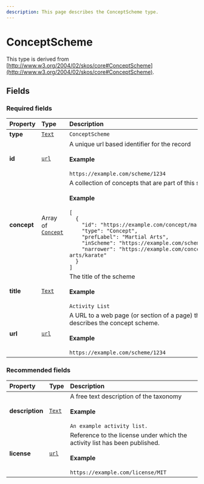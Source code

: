 ```yaml
---
description: This page describes the ConceptScheme type.
---
```


# ConceptScheme

This type is derived from [http://www.w3.org/2004/02/skos/core#ConceptScheme](http://www.w3.org/2004/02/skos/core#ConceptScheme).

## **Fields**

### **Required fields**
    
<table>
  <thead>
    <tr>
      <th style="text-align:left">Property</th>
      <th style="text-align:left">Type</th>
      <th style="text-align:left">Description</th>
    </tr>
  </thead>
  <tbody>
    <tr>
      <td style="text-align:left"><b>type</b></td>
      <td style="text-align:left">
        <a href="https://schema.org/Text"><code>Text</code></a>
      </td>
      <td style="text-align:left">
        <code>ConceptScheme</code>
      </td>
    </tr>
    <tr>
      <td style="text-align:left"><b>id</b></td>
      <td style="text-align:left">
        <a href="https://schema.org/url"><code>url</code></a>
      </td>
      <td style="text-align:left">
        A unique url based identifier for the record</br></br><b>Example</b></br></br><code>https://example.com/scheme/1234</code>
      </td>
    </tr>
    <tr>
      <td style="text-align:left"><b>concept</b></td>
      <td style="text-align:left">
        Array of <a href="https://docs.openactive.io/model/types/concept"><code>Concept</code></a>
      </td>
      <td style="text-align:left">
        A collection of concepts that are part of this scheme</br></br><b>Example</b></br></br><code>[<br/>&nbsp;&nbsp;{<br/>&nbsp;&nbsp;&nbsp;&nbsp;&quot;id&quot;:&nbsp;&quot;https://example.com/concept/martial-arts&quot;,<br/>&nbsp;&nbsp;&nbsp;&nbsp;&quot;type&quot;:&nbsp;&quot;Concept&quot;,<br/>&nbsp;&nbsp;&nbsp;&nbsp;&quot;prefLabel&quot;:&nbsp;&quot;Martial&nbsp;Arts&quot;,<br/>&nbsp;&nbsp;&nbsp;&nbsp;&quot;inScheme&quot;:&nbsp;&quot;https://example.com/scheme/123&quot;,<br/>&nbsp;&nbsp;&nbsp;&nbsp;&quot;narrower&quot;:&nbsp;&quot;https://example.com/concept/martial-arts/karate&quot;<br/>&nbsp;&nbsp;}<br/>]</code>
      </td>
    </tr>
    <tr>
      <td style="text-align:left"><b>title</b></td>
      <td style="text-align:left">
        <a href="https://schema.org/Text"><code>Text</code></a>
      </td>
      <td style="text-align:left">
        The title of the scheme</br></br><b>Example</b></br></br><code>Activity List</code>
      </td>
    </tr>
    <tr>
      <td style="text-align:left"><b>url</b></td>
      <td style="text-align:left">
        <a href="https://schema.org/url"><code>url</code></a>
      </td>
      <td style="text-align:left">
        A URL to a web page (or section of a page) that describes the concept scheme.</br></br><b>Example</b></br></br><code>https://example.com/scheme/1234</code>
      </td>
    </tr>
  </tbody>
</table>


### **Recommended fields**
    
<table>
  <thead>
    <tr>
      <th style="text-align:left">Property</th>
      <th style="text-align:left">Type</th>
      <th style="text-align:left">Description</th>
    </tr>
  </thead>
  <tbody>
    <tr>
      <td style="text-align:left"><b>description</b></td>
      <td style="text-align:left">
        <a href="https://schema.org/Text"><code>Text</code></a>
      </td>
      <td style="text-align:left">
        A free text description of the taxonomy</br></br><b>Example</b></br></br><code>An example activity list.</code>
      </td>
    </tr>
    <tr>
      <td style="text-align:left"><b>license</b></td>
      <td style="text-align:left">
        <a href="https://schema.org/url"><code>url</code></a>
      </td>
      <td style="text-align:left">
        Reference to the license under which the activity list has been published.</br></br><b>Example</b></br></br><code>https://example.com/license/MIT</code>
      </td>
    </tr>
  </tbody>
</table>


